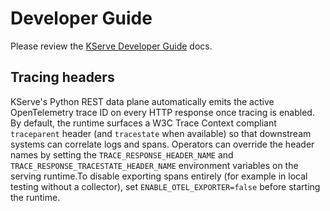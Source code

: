 # Developer Guide

Please review the [KServe Developer Guide](https://github.com/kserve/website/blob/main/docs/developer/developer.md) docs.

## Tracing headers

KServe's Python REST data plane automatically emits the active OpenTelemetry trace ID on every HTTP response once tracing is enabled. By default, the runtime surfaces a W3C Trace Context compliant `traceparent` header (and `tracestate` when available) so that downstream systems can correlate logs and spans. Operators can override the header names by setting the `TRACE_RESPONSE_HEADER_NAME` and `TRACE_RESPONSE_TRACESTATE_HEADER_NAME` environment variables on the serving runtime.To disable exporting spans entirely (for example in local testing without a collector), set `ENABLE_OTEL_EXPORTER=false` before starting the runtime.

